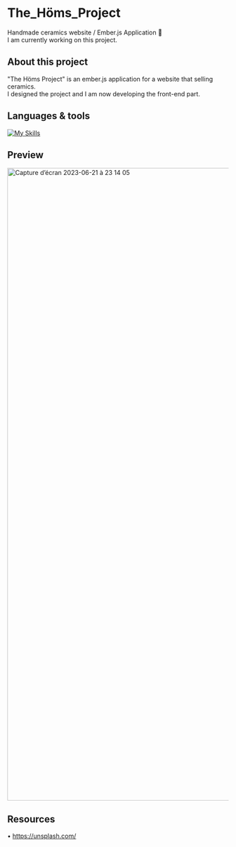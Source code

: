 # The_Höms_Project
Handmade ceramics website / Ember.js Application 🐹
<br />
I am currently working on this project.

## About this project

"The Höms Project" is an ember.js application for a website that selling ceramics.
<br />
I designed the project and I am now developing the front-end part.

## Languages & tools

[![My Skills](https://skillicons.dev/icons?i=ember,javascript,html,sass,nodejs,vscode,github,git)](https://skillicons.dev)



## Preview

<img width="1440" alt="Capture d’écran 2023-06-21 à 23 14 05" src="https://github.com/Alicexplore/the_homs_project/assets/102388803/f54f3c83-73cb-4f4b-91cd-773fe4cf52fc">


## Resources 

• https://unsplash.com/
